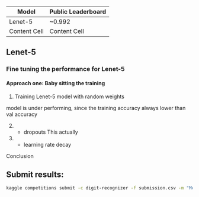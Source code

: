 

| Model  | Public Leaderboard |
| ------------- | ------------- |
| Lenet-5  | ~0.992  |
| Content Cell  | Content Cell  |

## Lenet-5



### Fine tuning the performance for Lenet-5


<h4>Approach one:  Baby sitting the training</h4>

1. Training Lenet-5 model with random weights

model is under performing, since the training accuracy always lower than val accuracy
   

2. + dropouts
    This actually 

3. + learning rate decay


Conclusion


## Submit results:

```bash
kaggle competitions submit -c digit-recognizer -f submission.csv -m "Message"
```
